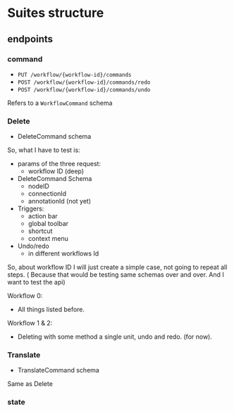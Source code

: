 # Suites structure

## endpoints

### command

- `PUT /workflow/{workflow-id}/commands`
- `POST /workflow/{workflow-id}/commands/redo`
- `POST /workflow/{workflow-id}/commands/undo`

Refers to a `WorkflowCommand` schema

### Delete
- DeleteCommand schema

So, what I have to test is:
- params of the three request:
    - workflow ID (deep)
- DeleteCommand Schema
    - nodeID
    - connectionId
    - annotationId (not yet)
- Triggers:
    - action bar
    - global toolbar
    - shortcut
    - context menu
- Undo/redo
    - in different workflows Id

So, about workflow ID I will just create a simple case, not going to repeat all steps.
( Because that would be testing same schemas over and over. And I want to test the api)

Workflow 0:
- All things listed before.

Workflow 1 & 2:
- Deleting with some method a single unit, undo and redo. (for now).

### Translate
- TranslateCommand schema

Same as Delete

### state

